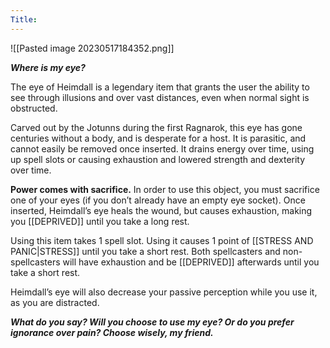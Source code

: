 ```yaml
---
Title:
---
```


![[Pasted image 20230517184352.png]]

***Where is my eye?***

The eye of Heimdall is a legendary item that grants the user the ability to see through illusions and over vast distances, even when normal sight is obstructed.

Carved out by the Jotunns during the first Ragnarok, this eye has gone centuries without a body, and is desperate for a host. It is parasitic, and cannot easily be removed once inserted. It drains energy over time, using up spell slots or causing exhaustion and lowered strength and dexterity over time. 

**Power comes with sacrifice.** In order to use this object, you must sacrifice one of your eyes (if you don’t already have an empty eye socket). Once inserted, Heimdall’s eye heals the wound, but causes exhaustion, making you [[DEPRIVED]] until you take a long rest. 

Using this item takes 1 spell slot. Using it causes 1 point of [[STRESS AND PANIC|STRESS]] until you take a short rest. Both spellcasters and non-spellcasters will have exhaustion and be [[DEPRIVED]] afterwards until you take a short rest.

Heimdall’s eye will also decrease your passive perception while you use it, as you are distracted.

***What do you say? Will you choose to use my eye? Or do you prefer ignorance over pain? Choose wisely, my friend.***